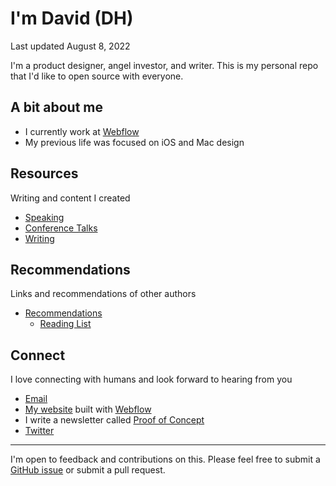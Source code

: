 # I'm David (DH)
Last updated August 8, 2022

I'm a product designer, angel investor, and writer. This is my personal repo that I'd like to open source with everyone. 

## A bit about me
- I currently work at [Webflow](http://webflow.com)
- My previous life was focused on iOS and Mac design

## Resources
Writing and content I created
- [Speaking](speaking)
- [Conference Talks](resources/conference-talks)
- [Writing](writing)

## Recommendations
Links and recommendations of other authors
* [Recommendations](recommendations)
	* [Reading List](recommendations/reading-list)

## Connect
I love connecting with humans and look forward to hearing from you
* [Email](mailto:david@davidhoang.com)
* [My website](http://davidhoang.com) built with [Webflow](http://webflow.com)
* I write a newsletter called [Proof of Concept](proofofconcept.pub)
* [Twitter](http://twitter.com/davidhoang)

---
I'm open to feedback and contributions on this. Please feel free to submit a [GitHub issue](https://github.com/davidhoang/dh/issues) or submit a pull request.